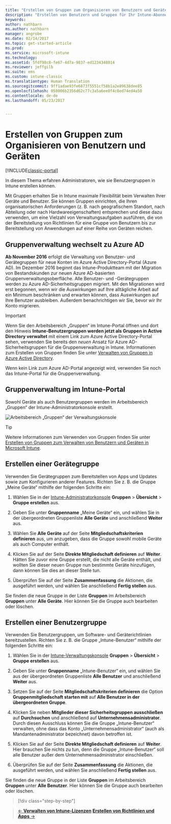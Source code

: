 ```yaml
---
title: "Erstellen von Gruppen zum Organisieren von Benutzern und Geräten | Microsoft-Dokumentation"
description: "Erstellen von Benutzern und Gruppen für Ihr Intune-Abonnement"
keywords: 
author: nathbarn
ms.author: nathbarn
manager: angrobe
ms.date: 02/14/2017
ms.topic: get-started-article
ms.prod: 
ms.service: microsoft-intune
ms.technology: 
ms.assetid: 5fdf98c8-fe67-4d7a-9837-ed1234348014
ms.reviewer: jeffgilb
ms.suite: ems
ms.custom: intune-classic
ms.translationtype: Human Translation
ms.sourcegitcommit: 9ff1adae93fe6873f5551cf58b1a2e89638dee85
ms.openlocfilehash: 058006b2356d62c77c3a5a6ee0f4c8ed74ed4a50
ms.contentlocale: de-de
ms.lasthandoff: 05/23/2017


---
```



# <a name="create-groups-to-organize-users-and-devices"></a>Erstellen von Gruppen zum Organisieren von Benutzern und Geräten

[!INCLUDE[classic-portal](../includes/classic-portal.md)]

In diesem Thema erfahren Administratoren, wie sie Benutzergruppen in Intune erstellen können.

Mit Gruppen erhalten Sie in Intune maximale Flexibilität beim Verwalten Ihrer Geräte und Benutzer. Sie können Gruppen einrichten, die Ihren organisatorischen Anforderungen (z. B. nach geografischem Standort, nach Abteilung oder nach Hardwareeigenschaften) entsprechen und diese dazu verwenden, um eine Vielzahl von Verwaltungsaufgaben ausführen, die von der Bereitstellung von Richtlinien für eine Gruppe von Benutzern bis zur Bereitstellung von Anwendungen auf einer Reihe von Geräten reichen.

## <a name="group-management-moving-to-azure-ad"></a>Gruppenverwaltung wechselt zu Azure AD

**Ab November 2016** erfolgt die Verwaltung von Benutzer- und Gerätegruppen für neue Konten im Azure Active Directory-Portal (Azure AD). Im Dezember 2016 beginnt das Intune-Produktteam mit der Migration von Bestandskunden zur neuen Azure AD-basierten Gruppenverwaltungsoberfläche. Alle Benutzer- und -Gerätegruppen werden zu Azure AD-Sicherheitsgruppen migriert. Mit den Migrationen wird erst begonnen, wenn wir die Auswirkungen auf Ihre alltägliche Arbeit auf ein Minimum beschränken und erwarten können, dass Auswirkungen auf Ihre Benutzer ausbleiben. Außerdem benachrichtigen wir Sie, bevor wir Ihr Konto migrieren.


>[!IMPORTANT]
>
>Wenn Sie den Arbeitsbereich „Gruppen“ im Intune-Portal öffnen und dort den Hinweis **Intune-Benutzergruppen werden jetzt als Gruppen in Active Directory verwaltet** mit einem Link zum Azure Active Directory-Portal sehen, verwenden Sie bereits den *neuen* Ansatz für Azure AD-Sicherheitsgruppen für die Gruppenverwaltung in Intune. Informationen zum Erstellen von Gruppen finden Sie unter [Verwalten von Gruppen in Azure Active Directory](https://docs.microsoft.com/azure/active-directory/active-directory-groups-create-azure-portal).
>
>Wenn kein Link zum Azure AD-Portal angezeigt wird, verwenden Sie noch das Intune-Portal für die Gruppenverwaltung.

## <a name="group-management-in-the-intune-portal"></a>Gruppenverwaltung im Intune-Portal

Sowohl Geräte als auch Benutzergruppen werden im Arbeitsbereich „Gruppen“ der Intune-Administratorkonsole erstellt.

![Arbeitsbereich „Gruppen“ der Verwaltungskonsole](./media/groups.png)


> [!TIP]
> Weitere Informationen zum Verwenden von Gruppen finden Sie unter [Erstellen von Gruppen zum Verwalten von Benutzern und Geräten in Microsoft Intune](/intune-classic/deploy-use/use-groups-to-manage-users-and-devices-with-microsoft-intune).


## <a name="create-a-device-group"></a>Erstellen einer Gerätegruppe
Verwenden Sie Gerätegruppen zum Bereitstellen von Apps und Updates sowie zum Konfigurieren anderer Features. Richten Sie z. B. die Gruppe „Meine Geräte“ mithilfe der folgenden Schritte ein:

1.  Wählen Sie in der [Intune-Administratorkonsole](https://manage.microsoft.com/) **Gruppen** > **Übersicht** > **Gruppe erstellen** aus.

2.  Geben Sie unter **Gruppenname** „Meine Geräte“ ein, und wählen Sie in der übergeordneten Gruppenliste **Alle Geräte** und anschließend **Weiter** aus.

3.  Wählen Sie **Alle Geräte** auf der Seite **Mitgliedschaftskriterien definieren** aus, um anzugeben, dass die Gruppe sowohl mobile Geräte als auch Computer enthält.

4.  Klicken Sie auf der Seite **Direkte Mitgliedschaft definieren** auf **Weiter**. Hätten Sie zuvor eine Gruppe erstellt, die nicht alle Geräte enthält, und wollten Sie dieser neuen Gruppe nun bestimmte Geräte hinzufügen, dann können Sie dies an dieser Stelle tun.

5.  Überprüfen Sie auf der Seite **Zusammenfassung** die Aktionen, die ausgeführt werden, und wählen Sie anschließend **Fertig stellen** aus.

Sie finden die neue Gruppe in der Liste **Gruppen** im Arbeitsbereich **Gruppen** unter **Alle Geräte**. Hier können Sie die Gruppe auch bearbeiten oder löschen.

## <a name="create-a-user-group"></a>Erstellen einer Benutzergruppe
Verwenden Sie Benutzergruppen, um Software- und Geräterichtlinien bereitzustellen. Richten Sie z. B. die Gruppe „Intune-Benutzer“ mithilfe der folgenden Schritte ein:

1.  Wählen Sie in der [Intune-Verwaltungskonsole](https://manage.microsoft.com/) **Gruppen** > **Übersicht** > **Gruppe erstellen** aus.

2.  Geben Sie unter **Gruppenname** „Intune-Benutzer“ ein, und wählen Sie aus der übergeordneten Gruppenliste **Alle Benutzer** und anschließend **Weiter** aus.

3.  Setzen Sie auf der Seite **Mitgliedschaftskriterien definieren** die Option **Gruppenmitgliedschaft starten mit** auf **Alle Benutzer in der übergeordneten Gruppe**.

4.  Klicken Sie neben **Mitglieder dieser Sicherheitsgruppen ausschließen** auf **Durchsuchen** und anschließend auf **Unternehmensadministrator**. Durch diesen Ausschluss können Sie die Gruppe „Intune-Benutzer“ verwalten, ohne dass das Konto „Unternehmensadministrator“ (auch als Mandantenadministrator bezeichnet) davon betroffen ist.

5.  Klicken Sie auf der Seite **Direkte Mitgliedschaft definieren** auf **Weiter**. Hier brauchen Sie nichts zu tun, denn die Gruppe „Intune-Benutzer“ soll alle Benutzer außer dem Unternehmensadministrator einschließen.

6.  Überprüfen Sie auf der Seite **Zusammenfassung** die Aktionen, die ausgeführt werden, und wählen Sie anschließend **Fertig stellen** aus.

Sie finden die neue Gruppe in der Liste **Gruppen** im Arbeitsbereich **Gruppen** unter **Alle Benutzer**. Hier können Sie die Gruppe auch bearbeiten oder löschen.

>[!div class="step-by-step"]

>[&larr; **Verwalten von Intune-Lizenzen**](.\start-with-a-paid-subscription-to-microsoft-intune-step-4.md)       [**Erstellen von Richtlinien und Apps** &rarr;](.\start-with-a-paid-subscription-to-microsoft-intune-step-6.md)  

